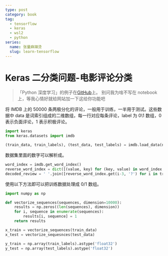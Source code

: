 ```yaml
---
type: post
category: book
tag:
  - tensorflow
  - keras
  - wsl2
  - python
series:
  name: 张量麻辣烫
  slug: learn-tensorflow
---
```


# Keras 二分类问题-电影评论分类

> 「Python 深度学习」的例子在[GitHub](https://github.com/fchollet/deep-learning-with-python-notebooks)上。
> 别问我为啥不写在 notebook 上，等我心情好就给网站加一下这给你功能吧

将 IMDB 上的 50000 条两极分化的评论，一般用于训练，一半用于测试。这些数据中 data 是词索引组成的二维数组，每一行对应每条评论，label 为 0\1 数组，0 表示负面评论，1 表示积极评论。

```py
import keras
from keras.datasets import imdb

(train_data, train_labels), (test_data, test_labels) = imdb.load_data(num_words = 1000)
```

数据集里面的数字可以解析成。

```py
word_index = imdb.get_word_index()
reverse_word_index = dict([(value, key) for (key, value) in word_index.items()])
decoded_review = ' '.join([reverse_word_index.get(i-3, '?') for i in train_data[0]])
```

使用以下方法即可以把训练数据处理成 0/1 数组。

```py
import numpy as np

def vectorize_sequences(sequences, dimension=10000):
    results = np.zeros((len(sequences), dimension))
    for i, sequence in enumerate(sequences):
        results[i, sequence] = 1
    return results

x_train = vectorize_sequences(train_data)
x_test = vectorize_sequesnces(test_data)

y_train = np.array(train_labels).astype('float32')
y_test = np.array(test_labels).astype('float32')
```
